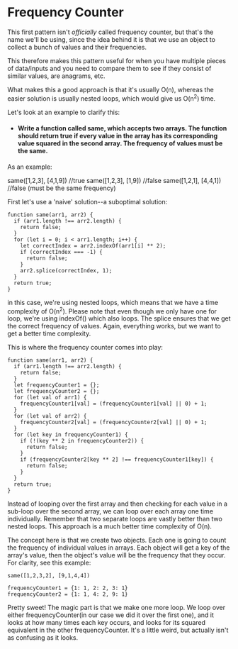 # Frequency Counter 

This first pattern isn't *officially* called frequency counter, but that's the name we'll be using, since the idea behind it is that we use an object to collect a bunch of values and their frequencies.

This therefore makes this pattern useful for when you have multiple pieces of data/inputs and you need to compare them to see if they consist of similar values, are anagrams, etc.

What makes this a good approach is that it's usually O(n), whereas the easier solution is usually nested loops, which would give us O(n<sup>2</sup>) time.

Let's look at an example to clarify this:

- #### Write a function called **same**, which accepts two arrays. The function should return true if every value in the array has its corresponding value squared in the second array. The frequency of values must be the same.

As an example:

same([1,2,3], [4,1,9]) //true
same([1,2,3], [1,9]) //false
same([1,2,1], [4,4,1]) //false (must be the same frequency)

First let's use a 'naive' solution--a suboptimal solution:

```
function same(arr1, arr2) {
  if (arr1.length !== arr2.length) {
    return false;
  }
  for (let i = 0; i < arr1.length; i++) {
    let correctIndex = arr2.indexOf(arr1[i] ** 2);
    if (correctIndex === -1) {
      return false;
    }
    arr2.splice(correctIndex, 1);
  }
  return true;
}

```

in this case, we're using nested loops, which means that we have a time complexity of O(n<sup>2</sup>). Please note that even though we only have one for loop, we're using indexOf() which also loops. The splice ensures that we get the correct frequency of values. Again, everything works, but we want to get a better time complexity.

This is where the frequency counter comes into play:

```
function same(arr1, arr2) {
  if (arr1.length !== arr2.length) {
    return false;
  }
  let frequencyCounter1 = {};
  let frequencyCounter2 = {};
  for (let val of arr1) {
    frequencyCounter1[val] = (frequencyCounter1[val] || 0) + 1;
  }
  for (let val of arr2) {
    frequencyCounter2[val] = (frequencyCounter2[val] || 0) + 1;
  }
  for (let key in frequencyCounter1) {
    if (!(key ** 2 in frequencyCounter2)) {
      return false;
    }
    if (frequencyCounter2[key ** 2] !== frequencyCounter1[key]) {
      return false;
    }
  }
  return true;
}
```

Instead of looping over the first array and then checking for each value in a sub-loop over the second array, we can loop over each array one time individually. Remember that two separate loops are vastly better than two nested loops. This approach is a much better time complexity of O(n).

The concept here is that we create two objects. Each one is going to count the frequency of individual values in arrays. Each object will get a key of the array's value, then the object's value will be the frequency that they occur. For clarity, see this example:

```
same([1,2,3,2], [9,1,4,4])

frequencyCounter1 = {1: 1, 2: 2, 3: 1}
frequencyCounter2 = {1: 1, 4: 2, 9: 1}
```

Pretty sweet! The magic part is that we make one more loop. We loop over either frequencyCounter(in our case we did it over the first one), and it looks at how many times each key occurs, and looks for its squared equivalent in the other frequencyCounter. It's a little weird, but actually isn't as confusing as it looks.









